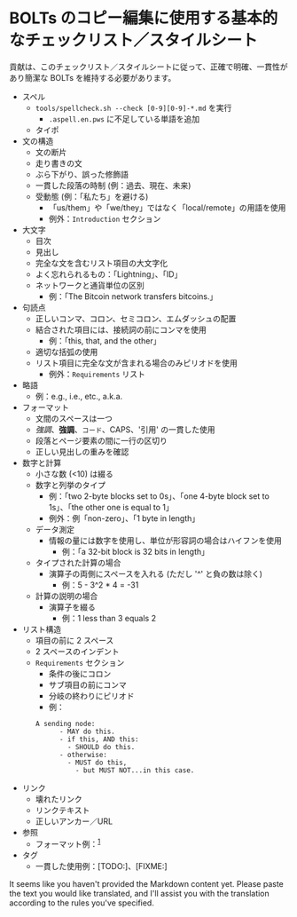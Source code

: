 # BOLTs のコピー編集に使用する基本的なチェックリスト／スタイルシート

貢献は、このチェックリスト／スタイルシートに従って、正確で明確、一貫性があり簡潔な BOLTs を維持する必要があります。

- スペル
  - `tools/spellcheck.sh --check [0-9][0-9]-*.md` を実行
    - `.aspell.en.pws` に不足している単語を追加
  - タイポ
- 文の構造
  - 文の断片
  - 走り書きの文
  - ぶら下がり、誤った修飾語
  - 一貫した段落の時制 (例：過去、現在、未来)
  - 受動態 (例：「私たち」を避ける)
    - 「us/them」や「we/they」ではなく「local/remote」の用語を使用
    - 例外：`Introduction` セクション
- 大文字
  - 目次
  - 見出し
  - 完全な文を含むリスト項目の大文字化
  - よく忘れられるもの：「Lightning」、「ID」
  - ネットワークと通貨単位の区別
    - 例：「The Bitcoin network transfers bitcoins.」
- 句読点
  - 正しいコンマ、コロン、セミコロン、エムダッシュの配置
  - 結合された項目には、接続詞の前にコンマを使用
    - 例：「this, that, and the other」
  - 適切な括弧の使用
  - リスト項目に完全な文が含まれる場合のみピリオドを使用
    - 例外：`Requirements` リスト
- 略語
  - 例：e.g., i.e., etc., a.k.a.
- フォーマット
  - 文間のスペースは一つ
  - _強調_、**強調**、`コード`、CAPS、'引用' の一貫した使用
  - 段落とページ要素の間に一行の区切り
  - 正しい見出しの重みを確認
- 数字と計算
  - 小さな数 (<10) は綴る
  - 数字と列挙のタイプ
    - 例：「two 2-byte blocks set to 0s」、「one 4-byte block set to 1s」、「the other one is equal to 1」
    - 例外：例「non-zero」、「1 byte in length」
  - データ測定
    - 情報の量には数字を使用し、単位が形容詞の場合はハイフンを使用
      - 例：「a 32-bit block is 32 bits in length」
  - タイプされた計算の場合
    - 演算子の両側にスペースを入れる (ただし '^' と負の数は除く)
      - 例：5 - 3^2 * 4 = -31
  - 計算の説明の場合
    - 演算子を綴る
      - 例：1 less than 3 equals 2
- リスト構造
  - 項目の前に 2 スペース
  - 2 スペースのインデント
  - `Requirements` セクション
    - 条件の後にコロン
    - サブ項目の前にコンマ
    - 分岐の終わりにピリオド
    - 例：
    ```
    A sending node:
          - MAY do this.
          - if this, AND this:
            - SHOULD do this.
          - otherwise:
            - MUST do this,
              - but MUST NOT...in this case.
    ```
- リンク
  - 壊れたリンク
  - リンクテキスト
  - 正しいアンカー／URL
- 参照
  - フォーマット例：<sup>[1](#reference-1)</sup>
- タグ
  - 一貫した使用例：[TODO:]、[FIXME:]

It seems like you haven't provided the Markdown content yet. Please paste the text you would like translated, and I'll assist you with the translation according to the rules you've specified.
